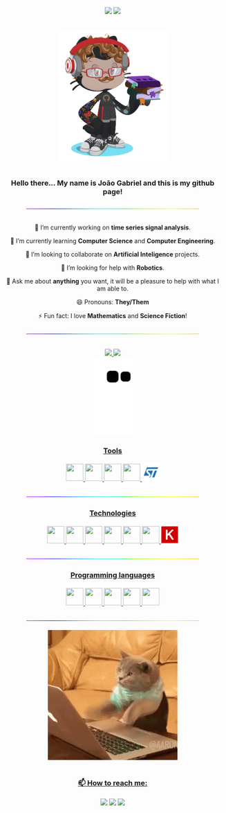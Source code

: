 <div align="center">
  <a href = "mailto:zenobiojoao@gmail.com"><img src="https://img.shields.io/badge/Gmail-D14836?style=for-the-badge&logo=gmail&logoColor=white" target="_blank"></a>
  <a href="https://www.linkedin.com/in/jo%C3%A3o-gabriel-fernandes-zen%C3%B3bio/" target="_blank"><img src="https://img.shields.io/badge/-LinkedIn-%230077B5?style=for-the-badge&logo=linkedin&logoColor=white" target="_blank"></a>
</div><br><br>

<div align="center">
  <img src="https://github.com/joaozenobio/joaozenobio/blob/8de0dd1edc28f0ae3dbc44109e2fecabe6c06b48/octocat.png" height="300"/><br><br>
  <h3> Hello there... My name is João Gabriel and this is my github page!
</div>
  
<div align="center">
  <img src="https://github.com/joaozenobio/joaozenobio/blob/7ec8059cbae6d1200117f893363903acd974c8bd/linespacer.gif" /><br><br>
  
🔭 I’m currently working on **time series signal analysis**.

🌱 I’m currently learning **Computer Science** and **Computer Engineering**.

👯 I’m looking to collaborate on **Artificial Inteligence** projects.

🤔 I’m looking for help with **Robotics**.

💬 Ask me about **anything** you want, it will be a pleasure to help with what I am able to.

😄 Pronouns: **They/Them**

⚡ Fun fact: I love **Mathematics** and **Science Fiction**!

  <img src="https://github.com/joaozenobio/joaozenobio/blob/7ec8059cbae6d1200117f893363903acd974c8bd/linespacer.gif" /><br><br>
</div>
  
<div align="center">
  <a href="https://github.com/joaozenobio">
  <img height="180em" src="https://github-readme-stats.vercel.app/api/top-langs/?username=joaozenobio&layout=compact&langs_count=7&theme=dracula" />
  <img height="180em" src="https://github-readme-stats.vercel.app/api?username=joaozenobio&show_icons=true&theme=dracula&include_all_commits=true&count_private=true" />
</div>
  
<div align="center">
  <img height="180em" src="https://github.com/joaozenobio/joaozenobio/blob/output/github-contribution-grid-snake.svg" />
</div>

<div align="center">
  <h3> Tools <br><br>
  <img src="https://cdn.jsdelivr.net/gh/devicons/devicon/icons/linux/linux-original.svg" width="40" height="40"/>
  <img src="https://cdn.jsdelivr.net/gh/devicons/devicon/icons/ubuntu/ubuntu-plain-wordmark.svg" width="40" height="40"/>
  <img src="https://cdn.jsdelivr.net/gh/devicons/devicon/icons/anaconda/anaconda-original-wordmark.svg" width="40" height="40"/>
  <img src="https://cdn.jsdelivr.net/gh/devicons/devicon/icons/arduino/arduino-original-wordmark.svg" width="40" height="40"/>
  <img src="https://github.com/joaozenobio/joaozenobio/blob/8800d4528931fd840cd4684f0e276ca7f49fd8c5/stmicroelectronics.svg" width="40" height="40"/>
    
  <img src="https://github.com/joaozenobio/joaozenobio/blob/7ec8059cbae6d1200117f893363903acd974c8bd/linespacer.gif" /><br>
</div>
  
<div align="center">
  <h3> Technologies <br><br>
  <img src="https://cdn.jsdelivr.net/gh/devicons/devicon/icons/android/android-plain-wordmark.svg" width="40" height="40"/>
  <img src="https://cdn.jsdelivr.net/gh/devicons/devicon/icons/bash/bash-original.svg" width="40" height="40"/>
  <img src="https://cdn.jsdelivr.net/gh/devicons/devicon/icons/latex/latex-original.svg" width="40" height="40"/>
  <img src="https://cdn.jsdelivr.net/gh/devicons/devicon/icons/bootstrap/bootstrap-original-wordmark.svg" width="40" height="40"/>
  <img src="https://cdn.jsdelivr.net/gh/devicons/devicon/icons/django/django-plain-wordmark.svg" width="40" height="40"/>
  <img src="https://cdn.jsdelivr.net/gh/devicons/devicon/icons/git/git-original.svg" width="40" height="40"/>
  <img src="https://github.com/joaozenobio/joaozenobio/blob/89a3d9d869e6321ae6dfe84a6acb4acc38f04317/keras.png" width="40" height="40"/>

  <img src="https://github.com/joaozenobio/joaozenobio/blob/7ec8059cbae6d1200117f893363903acd974c8bd/linespacer.gif" /><br>
</div>

<div align="center">
  <h3> Programming languages <br><br>
  <img src="https://cdn.jsdelivr.net/gh/devicons/devicon/icons/c/c-original.svg" width="40" height="40"/>
  <img src="https://cdn.jsdelivr.net/gh/devicons/devicon/icons/cplusplus/cplusplus-original.svg" width="40" height="40"/>
  <img src="https://cdn.jsdelivr.net/gh/devicons/devicon/icons/java/java-original.svg" width="40" height="40"/>
  <img src="https://cdn.jsdelivr.net/gh/devicons/devicon/icons/python/python-original.svg" width="40" height="40"/>
  <img src="https://cdn.jsdelivr.net/gh/devicons/devicon/icons/haskell/haskell-original.svg" width="40" height="40"/>

  <img src="https://github.com/joaozenobio/joaozenobio/blob/7ec8059cbae6d1200117f893363903acd974c8bd/linespacer.gif" /><br>
</div>

<div align="center">
  <img src="https://github.com/joaozenobio/joaozenobio/blob/8de0dd1edc28f0ae3dbc44109e2fecabe6c06b48/gato.gif" height="300"/><br><br>
</div>

<div align="center">
  <h3> 📫 How to reach me: <br><br>
  <a href = "mailto:zenobiojoao@gmail.com"><img src="https://img.shields.io/badge/Gmail-D14836?style=for-the-badge&logo=gmail&logoColor=white" target="_blank"></a>
  <a href="https://instagram.com/zenobiojoao" target="_blank"><img src="https://img.shields.io/badge/-Instagram-%23E4405F?style=for-the-badge&logo=instagram&logoColor=white" target="_blank"></a>
  <a href="https://www.linkedin.com/in/jo%C3%A3o-gabriel-fernandes-zen%C3%B3bio/" target="_blank"><img src="https://img.shields.io/badge/-LinkedIn-%230077B5?style=for-the-badge&logo=linkedin&logoColor=white" target="_blank"></a>
<br><br><br>
</div>
